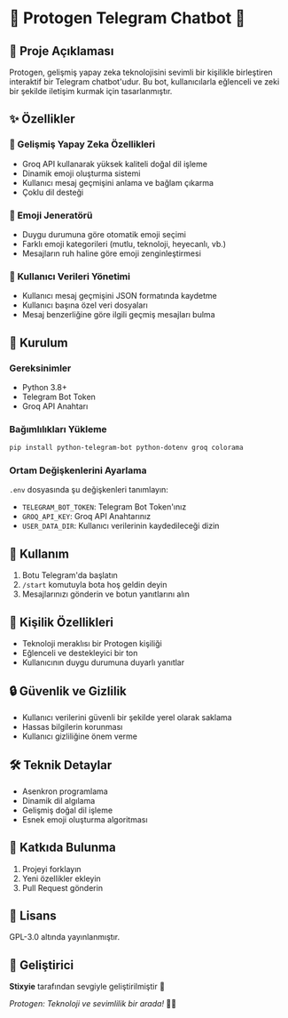 # 🤖 Protogen Telegram Chatbot 🌟

## 📖 Proje Açıklaması

Protogen, gelişmiş yapay zeka teknolojisini sevimli bir kişilikle birleştiren interaktif bir Telegram chatbot'udur. Bu bot, kullanıcılarla eğlenceli ve zeki bir şekilde iletişim kurmak için tasarlanmıştır.

## ✨ Özellikler

### 🧠 Gelişmiş Yapay Zeka Özellikleri
- Groq API kullanarak yüksek kaliteli doğal dil işleme
- Dinamik emoji oluşturma sistemi
- Kullanıcı mesaj geçmişini anlama ve bağlam çıkarma
- Çoklu dil desteği

### 🎨 Emoji Jeneratörü
- Duygu durumuna göre otomatik emoji seçimi
- Farklı emoji kategorileri (mutlu, teknoloji, heyecanlı, vb.)
- Mesajların ruh haline göre emoji zenginleştirmesi

### 💾 Kullanıcı Verileri Yönetimi
- Kullanıcı mesaj geçmişini JSON formatında kaydetme
- Kullanıcı başına özel veri dosyaları
- Mesaj benzerliğine göre ilgili geçmiş mesajları bulma

## 🚀 Kurulum

### Gereksinimler
- Python 3.8+
- Telegram Bot Token
- Groq API Anahtarı

### Bağımlılıkları Yükleme
```bash
pip install python-telegram-bot python-dotenv groq colorama
```

### Ortam Değişkenlerini Ayarlama
`.env` dosyasında şu değişkenleri tanımlayın:
- `TELEGRAM_BOT_TOKEN`: Telegram Bot Token'ınız
- `GROQ_API_KEY`: Groq API Anahtarınız
- `USER_DATA_DIR`: Kullanıcı verilerinin kaydedileceği dizin

## 🔧 Kullanım

1. Botu Telegram'da başlatın
2. `/start` komutuyla bota hoş geldin deyin
3. Mesajlarınızı gönderin ve botun yanıtlarını alın

## 🌈 Kişilik Özellikleri
- Teknoloji meraklısı bir Protogen kişiliği
- Eğlenceli ve destekleyici bir ton
- Kullanıcının duygu durumuna duyarlı yanıtlar

## 🔒 Güvenlik ve Gizlilik
- Kullanıcı verilerini güvenli bir şekilde yerel olarak saklama
- Hassas bilgilerin korunması
- Kullanıcı gizliliğine önem verme

## 🛠️ Teknik Detaylar
- Asenkron programlama
- Dinamik dil algılama
- Gelişmiş doğal dil işleme
- Esnek emoji oluşturma algoritması

## 🤝 Katkıda Bulunma
1. Projeyi forklayın
2. Yeni özellikler ekleyin
3. Pull Request gönderin

## 📜 Lisans
GPL-3.0 altında yayınlanmıştır.

## 👥 Geliştirici
**Stixyie** tarafından sevgiyle geliştirilmiştir 💖

*Protogen: Teknoloji ve sevimlilik bir arada!* 🐾✨
